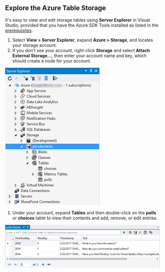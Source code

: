 ## Explore the Azure Table Storage

It's easy to view and edit storage tables using **Server Explorer** in Visual Studio, provided that you have the Azure SDK Tools installed as listed in the [prerequisites](#prerequisites).

1. Select **View > Server Explorer**, expand **Azure > Storage**, and locates your storage account.
1. If you don't see your account, right-click **Storage** and select **Attach External Storage...**, then enter your account name and key, which should create a node for your account.

  ![Visual Studio Server Explorer](../media/tutorials-common-server-explorer.png)

1. Under your account, expand **Tables** and then double-click on the **polls** or **choices** table to view their contents and add, remove, or edit entries.

  ![Viewing table data in Server Explorer](../media/tutorials-common-server-explorer-table.png)